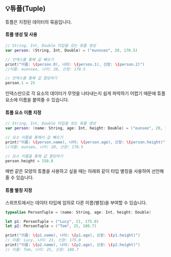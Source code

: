 ## 💡튜플(Tuple)

튜플은 지정된 데이터의 묶음입니다.

#### 튜플 생성 및 사용

```Swift
// String, Int, Double 타입을 갖는 튜플 생성
var person: (String, Int, Double) = ("eunnseo", 20, 170.5)

// 인덱스를 통해 값 빼오기
print("이름: \(person.0), 나이: \(person.1), 신장: \(person.2)") 
//이름: eunnseo, 나이: 20, 신장: 170.5

// 인덱스를 통해 값 할당하기
person.1 = 25
```

인덱스만으로 각 요소의 데이터가 무엇을 나타내는지 쉽게 파악하기 어렵기 때문에 튜플 요소에 이름을 붙여줄 수 있습니다.

#### 튜플 요소 이름 지정

```Swift
// String, Int, Double 타입을 갖는 튜플 생성
var person: (name: String, age: Int, height: Double) = ("eunseo", 20, 170.5)

// 요소 이름을 통해서 값 빼오기
print("이름: \(person.name), 나이: \(person.age), 신장: \(person.height)") 
//이름: eunseo, 나이: 20, 신장: 170.5

// 요소 이름을 통해 값 할당하기
person.height = 150.8
```

매번 같은 모양의 튜플을 사용하고 싶을 때는 아래와 같이 타입 별칭을 사용하여 선언해줄 수 있습니다.

#### 튜플 별칭 지정

스위프트에서는 데이터 타입에 임의로 다른 이름(별칭)을 부여할 수 있습니다.

```Swift
typealias PersonTuple = (name: String, age: Int, height: Double)

let p1: PersonTuple = ("Lucy", 21, 175.0)
let p2: PersonTuple = ("Tom", 25, 180.7)

print("이름: \(p1.name), 나이: \(p1.age), 신장: \(p1.height)")
// 이름: Lucy, 나이: 21, 신장: 175.0
print("이름: \(p2.name), 나이: \(p2.age), 신장: \(p2.height)")
// 이름: Tom, 나이: 25, 신장: 180.7
```